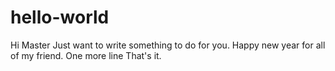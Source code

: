# hello-world
Hi Master
Just want to write something to do for you.
Happy new year for all of my friend.
One more line
That's it.

